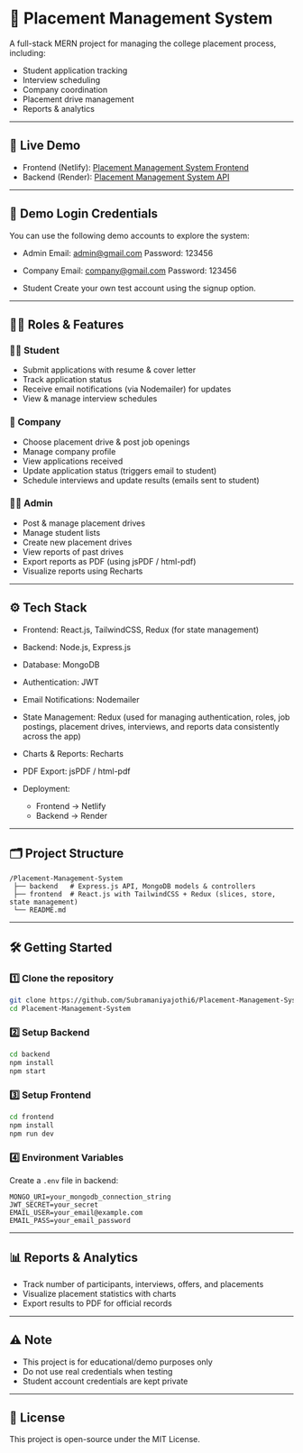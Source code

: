 # 📌 Placement Management System

A full-stack MERN project for managing the college placement process, including:

* Student application tracking
* Interview scheduling
* Company coordination
* Placement drive management
* Reports & analytics

---

## 🚀 Live Demo

* Frontend (Netlify): [Placement Management System Frontend](https://placementmanagementsystem-project.netlify.app/)
* Backend (Render): [Placement Management System API](https://placement-management-system-2d32.onrender.com/)

---

## 🔑 Demo Login Credentials

You can use the following demo accounts to explore the system:

* Admin
  Email: [admin@gmail.com](mailto:admin@gmail.com)
  Password: 123456

* Company
  Email: [company@gmail.com](mailto:company@gmail.com)
  Password: 123456

* Student
  Create your own test account using the signup option.

---

## 👨‍💻 Roles & Features

### 🧑‍🎓 Student

* Submit applications with resume & cover letter
* Track application status
* Receive email notifications (via Nodemailer) for updates
* View & manage interview schedules

### 🏢 Company

* Choose placement drive & post job openings
* Manage company profile
* View applications received
* Update application status (triggers email to student)
* Schedule interviews and update results (emails sent to student)

### 👨‍💼 Admin

* Post & manage placement drives
* Manage student lists
* Create new placement drives
* View reports of past drives
* Export reports as PDF (using jsPDF / html-pdf)
* Visualize reports using Recharts

---

## ⚙️ Tech Stack

* Frontend: React.js, TailwindCSS, Redux (for state management)
* Backend: Node.js, Express.js
* Database: MongoDB
* Authentication: JWT
* Email Notifications: Nodemailer
* State Management: Redux (used for managing authentication, roles, job postings, placement drives, interviews, and reports data consistently across the app)
* Charts & Reports: Recharts
* PDF Export: jsPDF / html-pdf
* Deployment:

  * Frontend → Netlify
  * Backend → Render

---

## 🗂️ Project Structure

```
/Placement-Management-System
 ├── backend   # Express.js API, MongoDB models & controllers
 ├── frontend  # React.js with TailwindCSS + Redux (slices, store, state management)
 └── README.md
```

---

## 🛠️ Getting Started

### 1️⃣ Clone the repository

```bash
git clone https://github.com/Subramaniyajothi6/Placement-Management-System.git
cd Placement-Management-System
```

### 2️⃣ Setup Backend

```bash
cd backend
npm install
npm start
```

### 3️⃣ Setup Frontend

```bash
cd frontend
npm install
npm run dev
```

### 4️⃣ Environment Variables

Create a `.env` file in backend:

```env
MONGO_URI=your_mongodb_connection_string
JWT_SECRET=your_secret
EMAIL_USER=your_email@example.com
EMAIL_PASS=your_email_password
```

---

## 📊 Reports & Analytics

* Track number of participants, interviews, offers, and placements
* Visualize placement statistics with charts
* Export results to PDF for official records

---


## ⚠️ Note

* This project is for educational/demo purposes only
* Do not use real credentials when testing
* Student account credentials are kept private

---

## 📜 License

This project is open-source under the MIT License.

